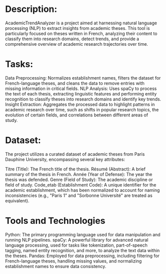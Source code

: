 # Description:
AcademicTrendAnalyzer is a project aimed at harnessing natural language processing (NLP) to extract insights from academic theses. This tool is particularly focused on theses written in French, analyzing their content to classify them into research domains, detect trends, and provide a comprehensive overview of academic research trajectories over time.

# Tasks:
Data Preprocessing: Normalizes establishment names, filters the dataset for French-language theses, and cleans the data to remove entries with missing information in critical fields.
NLP Analysis: Uses spaCy to process the text of each thesis, extracting linguistic features and performing entity recognition to classify theses into research domains and identify key trends.
Insight Extraction: Aggregates the processed data to highlight patterns in academic research over time, such as shifts in popular research topics, the evolution of certain fields, and correlations between different areas of study.


# Dataset:
The project utilizes a curated dataset of academic theses from Paris Dauphine University, encompassing several key attributes:

Titre (Title): The French title of the thesis.
Résumé (Abstract): A brief summary of the thesis in French.
Année (Year of Defense): The year the thesis was defended.
Genre (Field of Study): The academic discipline or field of study.
Code_etab (Establishment Code): A unique identifier for the academic establishment, which has been normalized to account for naming inconsistencies (e.g., "Paris 1" and "Sorbonne Université" are treated as equivalent).


# Tools and Technologies
Python: The primary programming language used for data manipulation and running NLP pipelines.
spaCy: A powerful library for advanced natural language processing, used for tasks like tokenization, part-of-speech tagging, named entity recognition, and more, to analyze the text data within the theses.
Pandas: Employed for data preprocessing, including filtering for French-language theses, handling missing values, and normalizing establishment names to ensure data consistency.
